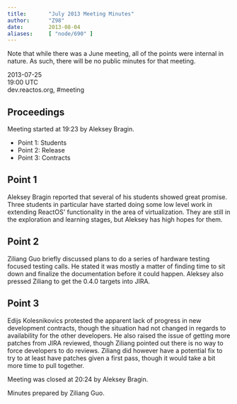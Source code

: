 ```yaml
---
title:       "July 2013 Meeting Minutes"
author:      "Z98"
date:        2013-08-04
aliases:     [ "node/690" ]
---
```


<p>Note that while there was a June meeting, all of the points were internal in nature. As such, there will be no public minutes for that meeting.</p><p>2013-07-25<br />19:00 UTC<br />dev.reactos.org, #meeting</p><h2>Proceedings</h2><p>Meeting started at 19:23 by Aleksey Bragin.</p><ul><li>Point 1: Students</li><li>Point 2: Release</li><li>Point 3: Contracts</li></ul><h2>Point 1</h2><p>Aleksey Bragin reported that several of his students showed great promise. Three students in particular have started doing some low level work in extending ReactOS&#39; functionality in the area of virtualization. They are still in the exploration and learning stages, but Aleksey has high hopes for them.</p><h2>Point 2</h2><p>Ziliang Guo briefly discussed plans to do a series of hardware testing focused testing calls. He stated it was mostly a matter of finding time to sit down and finalize the documentation before it could happen. Aleksey also pressed Ziliang to get the 0.4.0 targets into JIRA.</p><h2>Point 3</h2><p>Edijs Kolesnikovics protested the apparent lack of progress in new development contracts, though the situation had not changed in regards to availability for the other developers. He also raised the issue of getting more patches from JIRA reviewed, though Ziliang pointed out there is no way to force developers to do reviews. Ziliang did however have a potential fix to try to at least have patches given a first pass, though it would take a bit more time to pull together.</p><p>Meeting was closed at 20:24 by Aleksey Bragin.</p><p>Minutes prepared by Ziliang Guo.</p>

